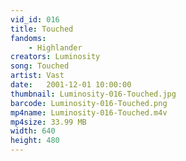 ```yaml
---
vid_id: 016
title: Touched
fandoms:
    - Highlander
creators: Luminosity
song: Touched
artist: Vast
date:   2001-12-01 10:00:00
thumbnail: Luminosity-016-Touched.jpg
barcode: Luminosity-016-Touched.png
mp4name: Luminosity-016-Touched.m4v
mp4size: 33.99 MB
width: 640
height: 480
---
```



  